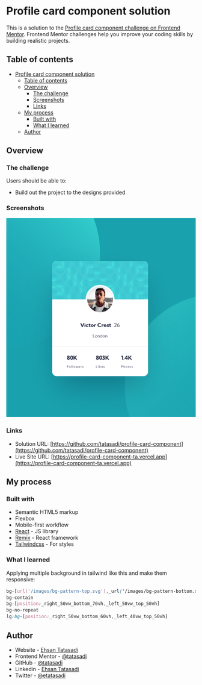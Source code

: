 # Profile card component solution

This is a solution to the [Profile card component challenge on Frontend Mentor](https://www.frontendmentor.io/challenges/profile-card-component-cfArpWshJ). Frontend Mentor challenges help you improve your coding skills by building realistic projects.

## Table of contents

- [Profile card component solution](#profile-card-component-solution)
  - [Table of contents](#table-of-contents)
  - [Overview](#overview)
    - [The challenge](#the-challenge)
    - [Screenshots](#screenshots)
    - [Links](#links)
  - [My process](#my-process)
    - [Built with](#built-with)
    - [What I learned](#what-i-learned)
  - [Author](#author)

## Overview

### The challenge

Users should be able to:

- Build out the project to the designs provided

### Screenshots

![](./screenshot1.png)

### Links

- Solution URL: [https://github.com/tatasadi/profile-card-component](https://github.com/tatasadi/profile-card-component)
- Live Site URL: [https://profile-card-component-ta.vercel.app](https://profile-card-component-ta.vercel.app)

## My process

### Built with

- Semantic HTML5 markup
- Flexbox
- Mobile-first workflow
- [React](https://reactjs.org/) - JS library
- [Remix](https://remix.run/) - React framework
- [Tailwindcss](https://tailwindcss.com) - For styles

### What I learned

Applying multiple background in tailwind like this and make them responsive:

```css
bg-[url('/images/bg-pattern-top.svg'),_url('/images/bg-pattern-bottom.svg')]
bg-contain
bg-[position:_right_50vw_bottom_70vh,_left_50vw_top_50vh]
bg-no-repeat
lg:bg-[position:_right_50vw_bottom_60vh,_left_40vw_top_50vh]
```

## Author

- Website - [Ehsan Tatasadi](https://ehsan.tatasadi.com)
- Frontend Mentor - [@tatasadi](https://www.frontendmentor.io/profile/tatasadi)
- GitHub - [@tatasadi](https://github.com/tatasadi)
- Linkedin - [Ehsan Tatasadi](https://www.linkedin.com/in/ehsan-tatasadi-2161a433)
- Twitter - [@etatasadi](https://twitter.com/etatasadi)
